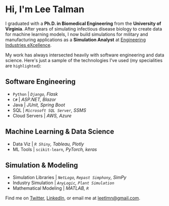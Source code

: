 # Hi, I'm Lee Talman
I graduated with a **Ph.D. in Biomedical Engineering** from the **University of Virginia**. After years of simulating infectious disease biology to create data for machine learning models, I now build simulations for military and manufacturing applications as a **Simulation Analyst** at [Engineering Industries eXcellence](https://www.indx.com/). 

My work has always intersected heavily with software engineering and data science. Here's just a sample of the technologies I've used (my specialities are `highlighted`):

## Software Engineering
* `Python` | *`Django`, Flask*
* `C#` | *ASP.NET, Blazor*
* Java | *JUnit, Spring Boot*
* SQL | *`Microsoft SQL Server`, SSMS*
* Cloud Servers | *AWS, Azure*

## Machine Learning & Data Science
* Data Viz | *`R Shiny`, Tableau, Plotly*
* ML Tools | `scikit-learn`*, PyTorch, keras*

## Simulation & Modeling
* Simulation Libraries | *`NetLogo`, `Repast Simphony`, SimPy*
* Industry Simulation | *`AnyLogic`, `Plant Simulation`*
* Mathematical Modeling | *MATLAB, `R`*

Find me on [Twitter](https://twitter.com/LeeTalman), [LinkedIn](https://www.linkedin.com/in/lee-talman/), or email me at leetlmn@gmail.com.
